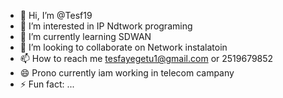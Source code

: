 - 👋 Hi, I’m @Tesf19
- 👀 I’m interested in IP Ndtwork programing
- 🌱 I’m currently learning SDWAN
- 💞️ I’m looking to collaborate on Network instalatoin
- 📫 How to reach me tesfayegetu1@gmail.com or 2519679852
- 😄 Prono currently iam working in telecom campany
- ⚡ Fun fact: ...

<!---
Tesf19/Tesf19 is a ✨ special ✨ repository because its `README.md` (this file) appears on your GitHub profile.
You can click the Preview link to take a look at your changes.
--->
